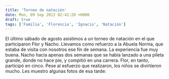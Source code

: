 ```yaml
---
title: 'Torneo de natación'
date: Mon, 09 Sep 2013 02:42:20 +0000
draft: true
tags: ['Familia', 'Florencia', 'Ignacio', 'Natación']
---
```


El último sábado de agosto asistimos a un torneo de natación en el que participaron Flor y Nacho. Llevamos como refuerzo a la Abuela Norma, que estaba de visita con nosotros ese fin de semana. La experiencia fue muy buena. Nacho hacía apenas dos semanas que se había lanzado a una pileta grande, donde no hace pie, y compitió en una carrera. Flor, en tanto, participó en cinco. Pese al esfuerzo que realizaron, los niños se divirtieron mucho. Les muestro algunas fotos de esa tarde:
